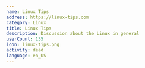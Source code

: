 ```yaml
---
name: Linux Tips
address: https://linux-tips.com
category: Linux
title: Linux Tips
description: Discussion about the Linux in general
userCount: 135
icon: linux-tips.png
activity: dead
language: en_US
---
```

